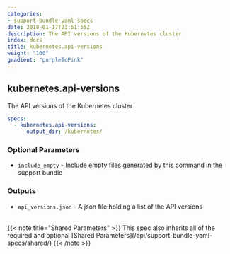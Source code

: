 ```yaml
---
categories:
- support-bundle-yaml-specs
date: 2018-01-17T23:51:55Z
description: The API versions of the Kubernetes cluster
index: docs
title: kubernetes.api-versions
weight: "100"
gradient: "purpleToPink"
---
```


## kubernetes.api-versions

The API versions of the Kubernetes cluster


```yaml
specs:
  - kubernetes.api-versions:
      output_dir: /kubernetes/
```


### Optional Parameters


- `include_empty` - Include empty files generated by this command in the support bundle



### Outputs

    
- `api_versions.json` - A json file holding a list of the API versions


<br>
{{< note title="Shared Parameters" >}}
This spec also inherits all of the required and optional [Shared Parameters](/api/support-bundle-yaml-specs/shared/)
{{< /note >}}

    